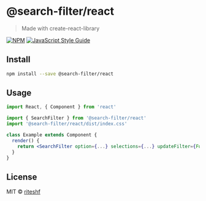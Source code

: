 # @search-filter/react

> Made with create-react-library

[![NPM](https://img.shields.io/npm/v/@search-filter/react.svg)](https://www.npmjs.com/package/@search-filter/react) [![JavaScript Style Guide](https://img.shields.io/badge/code_style-standard-brightgreen.svg)](https://standardjs.com)

## Install

```bash
npm install --save @search-filter/react
```

## Usage

```jsx
import React, { Component } from 'react'

import { SearchFilter } from '@search-filter/react'
import '@search-filter/react/dist/index.css'

class Example extends Component {
  render() {
    return <SearchFilter option={...} selections={...} updateFilter={Function(newSelections)}/>
  }
}
```

## License

MIT © [riteshf](https://github.com/riteshf)
